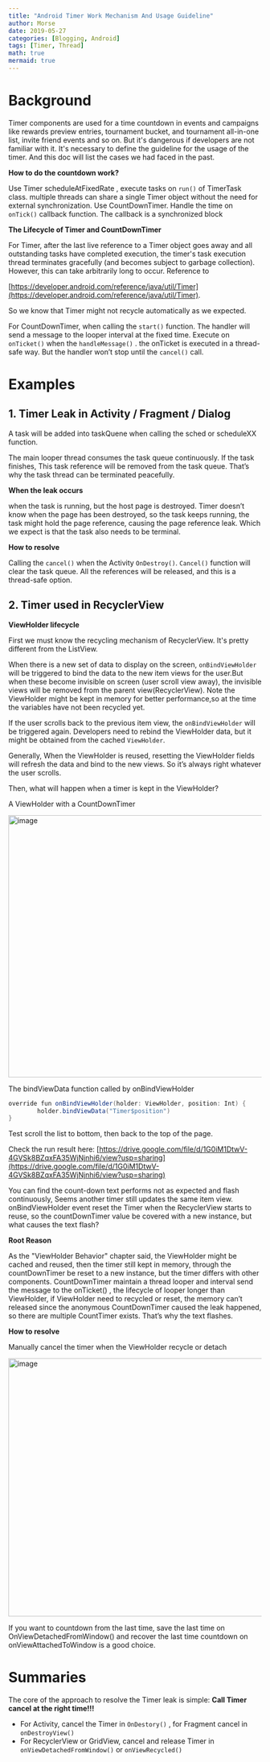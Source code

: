 ```yaml
---
title: "Android Timer Work Mechanism And Usage Guideline"
author: Morse
date: 2019-05-27
categories: [Blogging, Android]
tags: [Timer, Thread]
math: true
mermaid: true
---
```


# Background

Timer components are used for a time countdown in events and campaigns like rewards preview entries, tournament bucket, and tournament all-in-one list, invite friend events and so on. But it's dangerous if developers are not familiar with it. It's necessary to define the guideline for the usage of the timer. And this doc will list the cases we had faced in the past.


<b>How to do the countdown work?</b>

Use Timer scheduleAtFixedRate ,  execute tasks on `run()` of TimerTask class. multiple threads can share a single Timer object without the need for external synchronization.
Use CountDownTimer.  Handle the time on `onTick()` callback function. The callback is a synchronized block 

<b>The Lifecycle of Timer and CountDownTimer</b>

For Timer, after the last live reference to a Timer object goes away and all outstanding tasks have completed execution, the timer's task execution thread terminates gracefully (and becomes subject to garbage collection). However, this can take arbitrarily long to occur. Reference to 

[https://developer.android.com/reference/java/util/Timer](https://developer.android.com/reference/java/util/Timer). 

So we know that Timer might not recycle automatically as we expected. 

For  CountDownTimer,  when calling the `start()` function.  The handler will send a message to the looper interval at the fixed time.  Execute on `onTicket()` when the `handleMessage()` . the onTicket is executed in a thread-safe way.   But the handler won’t stop until the `cancel()` call.

# Examples

## 1. Timer Leak in Activity / Fragment / Dialog

	
A task will be added into taskQuene when calling the sched or scheduleXX function.
  
The main looper thread consumes the task queue continuously. If the task finishes,  This task reference will be removed from the task queue. That’s why the task thread can be terminated peacefully. 



<b>When the leak occurs</b>

when the task is running, but the host page is destroyed.  Timer doesn’t know when the page has been destroyed,  so the task keeps running,  the task might hold the page reference, causing the page reference leak. Which we expect is that the task also needs to be terminal.

<b>How to resolve</b>

Calling the `cancel()` when the Activity `OnDestroy()`.  `Cancel()` function will clear the task queue.
All the references will be released,  and this is a thread-safe option. 

 
## 2. Timer used in RecyclerView

<b>ViewHolder lifecycle</b>

First we must know the recycling mechanism of RecyclerView. It's pretty different from the ListView.

When there is a new set of data to display on the screen, `onBindViewHolder` will be triggered to bind the data to the new item views for the user.But when these become invisible on screen (user scroll view away), the invisible views will be removed from the parent view(RecyclerView). Note the ViewHolder might be kept in memory for better performance,so at the time the variables have not been recycled yet.

If the user scrolls back to the previous item view, the `onBindViewHolder` will be triggered again. Developers need to rebind the ViewHolder data, but it might be obtained from the cached `ViewHolder`. 

Generally, When the ViewHolder is reused, resetting the ViewHolder fields will refresh the data and bind to the new views. So it’s always right whatever the user scrolls.

Then, what will happen when a timer is kept in the ViewHolder?

A ViewHolder with a CountDownTimer

<img width="521" alt="image" src="https://user-images.githubusercontent.com/6038077/127305083-99cf61c4-9158-4b7e-9c64-e0e52ddd7cb7.png">

The bindViewData function called by onBindViewHolder
 
```java
override fun onBindViewHolder(holder: ViewHolder, position: Int) {
        holder.bindViewData("Timer$position")
}
```

Test scroll the list to bottom, then back to the top of the page.

Check the run result here: [https://drive.google.com/file/d/1G0iM1DtwV-4GVSk8BZqxFA35WjNjnhi6/view?usp=sharing](https://drive.google.com/file/d/1G0iM1DtwV-4GVSk8BZqxFA35WjNjnhi6/view?usp=sharing)


You can find the count-down text performs not as expected and flash continuously, Seems another timer still updates the same item view. onBindViewHolder event reset the Timer when the RecyclerView starts to reuse, so the countDownTimer value be covered with a new instance,  but what causes the text flash?

<b>Root Reason</b>


As the "ViewHolder Behavior" chapter said, the ViewHolder might be cached and reused, then the timer still kept in memory, through the countDownTimer be reset to a new instance,  but the timer differs with other components.  CountDownTimer maintain a thread looper and interval send the message to the onTicket() , the lifecycle of looper longer than ViewHolder, if ViewHolder need to recycled or reset, the memory can’t released since the anonymous CountDownTimer caused the leak happened, so there are multiple CountTimer exists. That’s why the text flashes.


<b>How to resolve</b>

Manually cancel the timer when the ViewHolder recycle or detach

<img width="513" alt="image" src="https://user-images.githubusercontent.com/6038077/127305416-04b6d02a-903a-4e41-be64-87112e2278bd.png">

If you want to countdown from the last time, save the last time on OnViewDetachedFromWindow() and recover the last time countdown on onViewAttachedToWindow is a good choice.

# Summaries

The core of the approach to resolve the Timer leak is simple:
<b>Call Timer cancel at the right time!!!</b>

- For Activity, cancel the Timer in `OnDestory()` , for Fragment cancel in `onDestroyView()`
- For RecyclerView or GridView, cancel and release Timer in     `onViewDetachedFromWindow()` or `onViewRecycled()`
